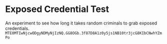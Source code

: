 # Exposed Credential Test
An experiment to see how long it takes random criminals to grab exposed credentials.  
`MTE0MTIwNjcwODgyNDMyNjIzNQ.GG8OGb.3f87D8A1z0y5js1NB10tr3jcG8KIbCNwhYZmPo`
